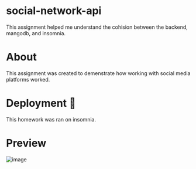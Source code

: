 # social-network-api
This assignment helped me understand the cohision between the backend, mangodb, and insomnia.

# About
This assignment was created to demenstrate how working with social media platforms worked. 

# Deployment 🚀
This homework was ran on insomnia.


# Preview 
![image](https://user-images.githubusercontent.com/100745702/187121495-e92c1db5-a401-4edd-8b30-b74ade7bc81d.png)
